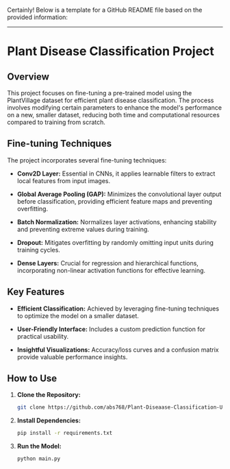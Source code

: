 Certainly! Below is a template for a GitHub README file based on the provided information:

---

# Plant Disease Classification Project

## Overview

This project focuses on fine-tuning a pre-trained model using the PlantVillage dataset for efficient plant disease classification. The process involves modifying certain parameters to enhance the model's performance on a new, smaller dataset, reducing both time and computational resources compared to training from scratch.

## Fine-tuning Techniques

The project incorporates several fine-tuning techniques:

- **Conv2D Layer:** Essential in CNNs, it applies learnable filters to extract local features from input images.
  
- **Global Average Pooling (GAP):** Minimizes the convolutional layer output before classification, providing efficient feature maps and preventing overfitting.

- **Batch Normalization:** Normalizes layer activations, enhancing stability and preventing extreme values during training.

- **Dropout:** Mitigates overfitting by randomly omitting input units during training cycles.

- **Dense Layers:** Crucial for regression and hierarchical functions, incorporating non-linear activation functions for effective learning.

## Key Features

- **Efficient Classification:** Achieved by leveraging fine-tuning techniques to optimize the model on a smaller dataset.

- **User-Friendly Interface:** Includes a custom prediction function for practical usability.

- **Insightful Visualizations:** Accuracy/loss curves and a confusion matrix provide valuable performance insights.

## How to Use

1. **Clone the Repository:**
    ```bash
    git clone https://github.com/abs768/Plant-Diseaase-Classification-Using-Densenet-169-Architecture-of-CNN.git
    ```

2. **Install Dependencies:**
    ```bash
    pip install -r requirements.txt
    ```

3. **Run the Model:**
    ```bash
    python main.py
    ```

